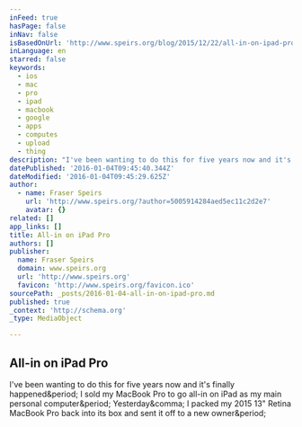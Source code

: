 ```yaml
---
inFeed: true
hasPage: false
inNav: false
isBasedOnUrl: 'http://www.speirs.org/blog/2015/12/22/all-in-on-ipad-pro'
inLanguage: en
starred: false
keywords:
  - ios
  - mac
  - pro
  - ipad
  - macbook
  - google
  - apps
  - computes
  - upload
  - thing
description: "I've been wanting to do this for five years now and it's finally happened. I sold my MacBook Pro to go all-in on iPad as my main personal computer. Yesterday, I packed my 2015 13\" Retina MacBook Pro back into its box and sent it off to a new owner."
datePublished: '2016-01-04T09:45:40.344Z'
dateModified: '2016-01-04T09:45:29.625Z'
author:
  - name: Fraser Speirs
    url: 'http://www.speirs.org/?author=5005914284aed5ec11c2d2e7'
    avatar: {}
related: []
app_links: []
title: All-in on iPad Pro
authors: []
publisher:
  name: Fraser Speirs
  domain: www.speirs.org
  url: 'http://www.speirs.org'
  favicon: 'http://www.speirs.org/favicon.ico'
sourcePath: _posts/2016-01-04-all-in-on-ipad-pro.md
published: true
_context: 'http://schema.org'
_type: MediaObject

---
```

<article style=""><h1>All-in on iPad Pro</h1><p>I've been wanting to do this for five years now and it's finally happened&amp;period; I sold my MacBook Pro to go all-in on iPad as my main personal computer&amp;period; Yesterday&amp;comma; I packed my 2015 13" Retina MacBook Pro back into its box and sent it off to a new owner&amp;period;</p></article>